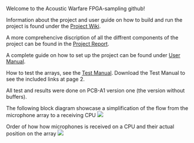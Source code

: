 Welcome to the Acoustic Warfare FPGA-sampling github!

Information about the project and user guide on how to build and run the project is found under the [Project Wiki](../../wiki).

A more comprehencive discription of all the diffrent components of the project can be found in the [Project Report](/doc/acoustic_warfare_fpga_sampling.pdf).

A complete guide on how to set up the project can be found under [User Manual](https://github.com/acoustic-warfare/FPGA-sampling/wiki/User-Manual). 

How to test the arrays, see the [Test Manual](/doc/testing_manual/Testing_the_arrays_version_1.pdf). Download the Test Manual to see the included links at page 2.

All test and results were done on PCB-A1 version one (the version without buffers).

The following block diagram showcase a simplification of the flow from the microphone array to a receiving CPU
![](/doc/pictures/flowchart.png)

Order of how how microphones is received on a CPU and their actual position on the array
![](/doc/pictures/array_instruction.png)
